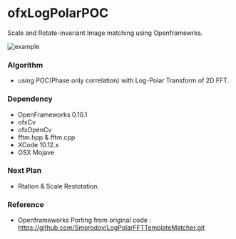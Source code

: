 # ofxLogPolarPOC
Scale and Rotate-invariant Image matching using Openframewrks.

![ example]( https://github.com/bemoregt/ofxLogPolarPOC/blob/master/test.png "example")

### Algorithm
- using POC(Phase only correlation) with Log-Polar Transform of 2D FFT.

### Dependency
- OpenFrameworks 0.10.1
- ofxCv
- ofxOpenCv
- fftm.hpp & fftm.cpp
- XCode 10.12.x
- OSX Mojave

### Next Plan
- Rtation & Scale Restotation.

### Reference
- Openframeworks Porting from original code : https://github.com/Smorodov/LogPolarFFTTemplateMatcher.git
